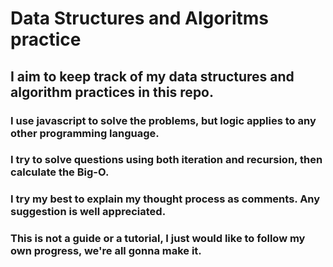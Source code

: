 # Data Structures and Algoritms practice

## I aim to keep track of my data structures and algorithm practices in this repo.

### I use javascript to solve the problems, but logic applies to any other programming language.

### I try to solve questions using both iteration and recursion, then calculate the Big-O.

### I try my best to explain my thought process as comments. Any suggestion is well appreciated.

### This is not a guide or a tutorial, I just would like to follow my own progress, we're all gonna make it.
